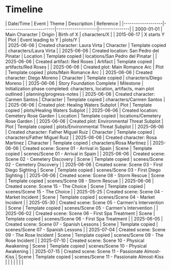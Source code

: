 # Timeline

| Date/Time         | Event          | Theme  | Description        | Reference     |
|-------------------|-------------------------|--------------------|---------------|
| 2000-01-01        | Main Character | Origin | Birth of X         | characters/X  |
| 2015-06-17        | X starts Y     | Plot   | Event leading to Y | plots/Y       |           
| 2025-06-06 | Created character: Laura Virta | Character | Template copied | characters/Laura Virta |
| 2025-06-06 | Created location: San Pedro del Pinatar | Location | Template copied | locations/San Pedro del Pinatar |
| 2025-06-06 | Created artifact: Red Roses | Artifact | Template copied | artifacts/Red Roses |
| 2025-06-06 | Created plot: Main Romance Arc | Plot | Template copied | plots/Main Romance Arc |
| 2025-06-06 | Created character: Diego Moreno | Character | Template copied | characters/Diego Moreno |
| 2025-06-06 | Story Foundation Complete | Milestone | Initialization phase completed: characters, location, artifacts, main plot outlined | planning/progress-notes |
| 2025-06-06 | Created character: Carmen Santos | Character | Template copied | characters/Carmen Santos |
| 2025-06-06 | Created plot: Healing Waters Subplot | Plot | Template copied | plots/Healing Waters Subplot |
| 2025-06-06 | Created location: Cemetery Rose Garden | Location | Template copied | locations/Cemetery Rose Garden |
| 2025-06-06 | Created plot: Environmental Threat Subplot | Plot | Template copied | plots/Environmental Threat Subplot |
| 2025-06-06 | Created character: Father Miguel Ruiz | Character | Template copied | characters/Father Miguel Ruiz |
| 2025-06-06 | Created character: Rosa Martinez | Character | Template copied | characters/Rosa Martinez |
| 2025-06-06 | Created scene: Scene 01 - Arrival in Spain | Scene | Template copied | scenes/Scene 01 - Arrival in Spain |
| 2025-06-06 | Created scene: Scene 02 - Cemetery Discovery | Scene | Template copied | scenes/Scene 02 - Cemetery Discovery |
| 2025-06-06 | Created scene: Scene 03 - First Diego Sighting | Scene | Template copied | scenes/Scene 03 - First Diego Sighting |
| 2025-06-06 | Created scene: Scene 08 - Storm Rescue | Scene | Template copied | scenes/Scene 08 - Storm Rescue |
| 2025-06-06 | Created scene: Scene 15 - The Choice | Scene | Template copied | scenes/Scene 15 - The Choice |
| 2025-05-25 | Created scene: Scene 04 - Market Incident | Scene | Template copied | scenes/Scene 04 - Market Incident |
| 2025-05-30 | Created scene: Scene 05 - Carmen's Intervention | Scene | Template copied | scenes/Scene 05 - Carmen's Intervention |
| 2025-06-02 | Created scene: Scene 06 - First Spa Treatment | Scene | Template copied | scenes/Scene 06 - First Spa Treatment |
| 2025-06-05 | Created scene: Scene 07 - Spanish Lessons | Scene | Template copied | scenes/Scene 07 - Spanish Lessons |
| 2025-07-04 | Created scene: Scene 09 - The Rose Incident | Scene | Template copied | scenes/Scene 09 - The Rose Incident |
| 2025-07-10 | Created scene: Scene 10 - Physical Awakening | Scene | Template copied | scenes/Scene 10 - Physical Awakening |
| 2025-07-15 | Created scene: Scene 11 - Passionate Almost-Kiss | Scene | Template copied | scenes/Scene 11 - Passionate Almost-Kiss |
| <end of chronological list> |      |        |                    |               |
